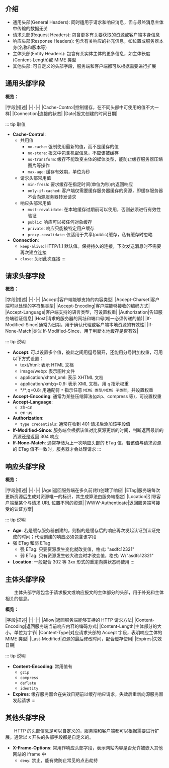 ## 介绍

+ 通用头部(General Headers): 同时适用于请求和响应消息，但与最终消息主体中传输的数据无关
+ 请求头部(Request Headers): 包含更多有关要获取的资源或客户端本身信息
+ 响应头部(Response Headers): 包含有关响应的补充信息，如位置或服务器本身(名称和版本等)
+ 主体头部(Entity Headers): 包含有关实体主体的更多信息，如主体长度(Content-Length)或 MIME 类型
+ 其他头部: 可自定义的头部字段，服务端和客户端都可以根据需要进行扩展

## 通用头部字段

**概览：**

|字段|描述|
|-|-|-|
|Cache-Control|控制缓存，在不同头部中可使用的值不大一样|
|Connection|连接的状态|
|Date|报文创建的时间日期|


::: tip 取值
+ **Cache-Control**:
  + 共用值
    + `no-cache`: 强制使用最新的值，而不是缓存的值
    + `no-store`: 报文中包含机密信息，不应该被缓存
    + `no-transform`: 缓存不能改变主体的媒体类型，能防止缓存服务器压缩图片等操作
    + `max-age`: 缓存有效期，单位为秒
  + 请求头部常用值
    + `min-fresh`: 要求缓存在指定时间(单位为秒)内返回响应
    + `only-if-cached`: 客户端仅需要缓存服务器缓存的资源，即缓存服务器不会向源服务器转发请求
  + 响应头部常用值 
    + `must-revalidate`: 在本地缓存过期前可以使用，否则必须进行有效性验证
    + `public`: 响应可以被任何对象缓存
    + `private`: 响应只能被特定用户缓存
    + `proxy-revalidate`: 仅适用于共享(public)缓存，私有缓存时忽略
+ **Connection**: 
  + `keep-alive`: HTTP/1.1 默认值。保持持久的连接，下次发送消息时不需要再次建立连接
  + `close`: 关闭此次连接
:::




## 请求头部字段

**概览：**

|字段|描述|
|-|-|-|
|Accept|客户端能够支持的内容类型|
|Accept-Charset|客户端可以处理的字符集类型|
|Accept-Encoding|客户端能够接收的编码方式|
|Accept-Language|客户端支持的语言类型，可设置权重|
|Authorization|告知服务端验证信息|
|Host|请求的服务器的网址和端口号(唯一必须传递的值)|
|If-Modified-Since|通常为日期，用于确认代理或客户端本地资源的有效性|
|If-None-Match|类似 If-Modified-Since，用于判断本地缓存是否有效|


::: tip 说明
+ **Accept**: 可以设置多个值，彼此之间用逗号隔开，还能用分号附加权重，可用以下方式设置：
  + text/html: 表示 HTML 文档
  + image/webp: 表示图片文件
  + application/xhtml_xml: 表示 XHTML 文档
  + application/xml;q=0.9: 表示 XML 文档，用 `q` 指示权重
  + \*/\*;q=0.8: 用通配符 `*` 指示任意 `MIME 类型/MIME 子类型`，并设置权重
+ **Accept-Encoding**: 通常为某些压缩算法(gzip、compress 等)，可设置权重
+ **Accept-Language**:
  + zh-cn
  + en-us
+ **Authorization**:
  + `type credentials`: 通常在收到 401 请求后添加该字段值
+ **If-Modified-Since**: 服务端会根据该值对比资源更新的时间，判断返回最新的资源还是返回 304 响应
+ **If-None-Match**: 通常存储为上一次响应头部的 ETag 值，若该值与请求资源的 ETag 值不一致时，服务器才会处理请求
:::




## 响应头部字段

**概览：**

|字段|描述|
|-|-|-|
|Age|返回服务端在多久前(秒)创建了响应|
|ETag|服务端每次更新资源后生成对资源唯一的标识，其生成算法由服务端指定|
|Location|引导客户端至某个与请求 URL 位置不同的资源|
|WWW-Authenticate|返回服务端可接受的认证方案|


::: tip 说明
+ **Age**: 若是缓存服务器创建的，则指的是缓存后的响应再次发起认证到认证完成的时间；代理创建的响应必须包含该字段
+ 强 ETag 和弱 ETag
  + 强 ETag: 只要资源发生变化就改变值，格式: "asdfc12321"
  + 弱 ETag: 只有资源发生较大改变时才改变值，格式: W/"asdfc12321"
+ **Location**: 一般配合 302 等 3xx 形式的重定向类状态码使用
:::




## 主体头部字段

&emsp;&emsp;主体头部字段包含于请求报文或响应报文的主体部分的头部，用于补充和主体相关的信息。

**概览：**

|字段|描述|
|-|-|-|
|Allow|返回服务端能够支持的 HTTP 请求方法|
|Content-Encoding|返回服务端当前响应内容的编码方式|
|Content-Length|主体部分的大小，单位为字节|
|Content-Type|对应请求头部的 Accept 字段，表明响应主体的 MIME 类型|
|Last-Modified|资源的最后修改时间，配合缓存使用|
|Expires|失效日期|

::: tip 说明
+ **Content-Encoding**: 常用值有
  + `gzip`
  + `compress`
  + `deflate`
  + `identity`
+ **Expires**: 缓存服务器会在失效日期前以缓存响应请求，失效后重新向源服务器发起请求
:::




## 其他头部字段

&emsp;&emsp;HTTP 的头部信息是可以自定义的，服务端和客户端都可以根据需要进行扩展。通常以 `X` 开头的头部字段都是自定义的。

+ **X-Frame-Options**: 常用作响应头部字段，表示网站内容是否允许被嵌入其他网站的 iframe 中
  + `deny`: 禁止，能有效防止常见的点击劫持